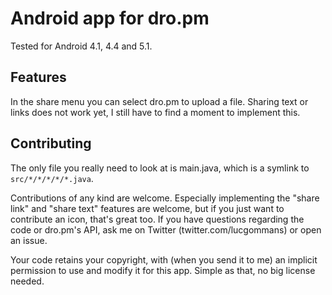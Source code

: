 # Android app for dro.pm

Tested for Android 4.1, 4.4 and 5.1.

## Features

In the share menu you can select dro.pm to upload a file. Sharing text or links
does not work yet, I still have to find a moment to implement this.

## Contributing

The only file you really need to look at is main.java, which is a symlink to
`src/*/*/*/*/*.java`.

Contributions of any kind are welcome. Especially implementing the "share link"
and "share text" features are welcome, but if you just want to contribute an
icon, that's great too. If you have questions regarding the code or dro.pm's
API, ask me on Twitter (twitter.com/lucgommans) or open an issue.

Your code retains your copyright, with (when you send it to me) an implicit
permission to use and modify it for this app. Simple as that, no big license
needed.


